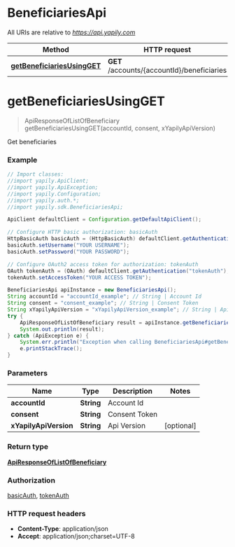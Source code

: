 # BeneficiariesApi

All URIs are relative to *https://api.yapily.com*

Method | HTTP request | Description
------------- | ------------- | -------------
[**getBeneficiariesUsingGET**](BeneficiariesApi.md#getBeneficiariesUsingGET) | **GET** /accounts/{accountId}/beneficiaries | Get beneficiaries


<a name="getBeneficiariesUsingGET"></a>
# **getBeneficiariesUsingGET**
> ApiResponseOfListOfBeneficiary getBeneficiariesUsingGET(accountId, consent, xYapilyApiVersion)

Get beneficiaries

### Example
```java
// Import classes:
//import yapily.ApiClient;
//import yapily.ApiException;
//import yapily.Configuration;
//import yapily.auth.*;
//import yapily.sdk.BeneficiariesApi;

ApiClient defaultClient = Configuration.getDefaultApiClient();

// Configure HTTP basic authorization: basicAuth
HttpBasicAuth basicAuth = (HttpBasicAuth) defaultClient.getAuthentication("basicAuth");
basicAuth.setUsername("YOUR USERNAME");
basicAuth.setPassword("YOUR PASSWORD");

// Configure OAuth2 access token for authorization: tokenAuth
OAuth tokenAuth = (OAuth) defaultClient.getAuthentication("tokenAuth");
tokenAuth.setAccessToken("YOUR ACCESS TOKEN");

BeneficiariesApi apiInstance = new BeneficiariesApi();
String accountId = "accountId_example"; // String | Account Id
String consent = "consent_example"; // String | Consent Token
String xYapilyApiVersion = "xYapilyApiVersion_example"; // String | Api Version
try {
    ApiResponseOfListOfBeneficiary result = apiInstance.getBeneficiariesUsingGET(accountId, consent, xYapilyApiVersion);
    System.out.println(result);
} catch (ApiException e) {
    System.err.println("Exception when calling BeneficiariesApi#getBeneficiariesUsingGET");
    e.printStackTrace();
}
```

### Parameters

Name | Type | Description  | Notes
------------- | ------------- | ------------- | -------------
 **accountId** | **String**| Account Id |
 **consent** | **String**| Consent Token |
 **xYapilyApiVersion** | **String**| Api Version | [optional]

### Return type

[**ApiResponseOfListOfBeneficiary**](ApiResponseOfListOfBeneficiary.md)

### Authorization

[basicAuth](../README.md#basicAuth), [tokenAuth](../README.md#tokenAuth)

### HTTP request headers

 - **Content-Type**: application/json
 - **Accept**: application/json;charset=UTF-8

